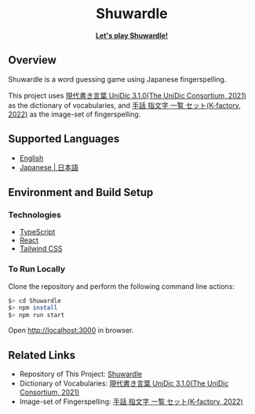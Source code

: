 <h1 align="center">
  Shuwardle
</h1>

<p align="center">
  <b>
    <a href="https://genbuhase.github.io/Shuwardle/" target="_blank">
      Let's play Shuwardle!
    </a>
  </b>
</p>

## Overview

Shuwardle is a word guessing game using Japanese fingerspelling.

This project uses [現代書き言葉 UniDic 3.1.0(The UniDic Consortium, 2021)](https://ccd.ninjal.ac.jp/unidic/) as the dictionary of vocabularies, and [手話 指文字 一覧 セット(K-factory, 2022)](https://www.illust-box.jp/sozai/101472/) as the image-set of fingerspelling.

## Supported Languages

- [English](/README.md)
- [Japanese | 日本語](/README-ja.md)

## Environment and Build Setup

### Technologies

- [TypeScript](https://www.typescriptlang.org/)
- [React](https://reactjs.org/)
- [Tailwind CSS](https://tailwindcss.com/)

### To Run Locally

Clone the repository and perform the following command line actions:

```bash
$> cd Shuwardle
$> npm install
$> npm run start
```

Open [http://localhost:3000](http://localhost:3000) in browser.

## Related Links

- Repository of This Project: [Shuwardle](https://github.com/GenbuHase/Shuwardle)
- Dictionary of Vocabularies: [現代書き言葉 UniDic 3.1.0(The UniDic Consortium, 2021)](https://ccd.ninjal.ac.jp/unidic/)
- Image-set of Fingerspelling: [手話 指文字 一覧 セット(K-factory, 2022)](https://www.illust-box.jp/sozai/101472/)
